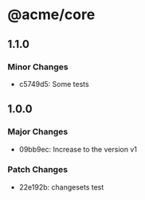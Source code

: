 # @acme/core

## 1.1.0

### Minor Changes

- c5749d5: Some tests

## 1.0.0

### Major Changes

- 09bb9ec: Increase to the version v1

### Patch Changes

- 22e192b: changesets test
